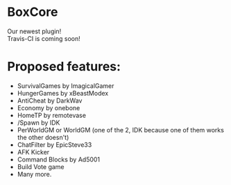 # BoxCore
Our newest plugin! <br>
Travis-CI is coming soon!

# Proposed features:
- SurvivalGames by ImagicalGamer
- HungerGames by xBeastModex
- AntiCheat by DarkWav
- Economy by onebone
- HomeTP by remotevase
- /Spawn by IDK
- PerWorldGM or WorldGM (one of the 2, IDK because one of them works the other doesn't)
- ChatFilter by EpicSteve33
- AFK Kicker
- Command Blocks by Ad5001
- Build Vote game
- Many more.
